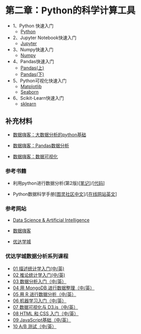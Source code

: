 # 第二章：Python的科学计算工具

* 1、Python 快速入门
    - [Python](Python.ipynb)
* 2、Jupyter Notebook快速入门
    - [Jupyter]()
* 3、Numpy快速入门
    - [Numpy](Jupyter_numpy.ipynb)
* 4、Pandas快速入门
    - [Pandas(上)](Pandas_1.ipynb)
    - [Pandas(下)]()
* 5、Python可视化快速入门
    - [Matplotlib]()
    - [Seaborn]()
* 6、Scikit-Learn快速入门
    - [sklearn]()



## 补充材料

* [数据嗨客：大数据分析的python基础](http://hackdata.cn/learn/course/2/)

* [数据嗨客：Pandas数据分析](http://hackdata.cn/learn/course/9/)

* [数据嗨客：数据可视化](http://hackdata.cn/learn/course/8/)

### 参考书籍

* 利用python进行数据分析(第2版)[[笔记](https://www.jianshu.com/p/04d180d90a3f)]/[[代码](https://github.com/BrambleXu/pydata-notebook)]

* Python数据科学手册[[图灵社区中文](http://www.ituring.com.cn/book/1937)]/[[在线网站英文](https://jakevdp.github.io/PythonDataScienceHandbook/index.html)]

### 参考网站

* [Data Science & Artificial Intelligence](https://chrisalbon.com/#machine_learning)

* [数据嗨客](http://hackdata.cn/#)

* [优达学城](https://cn.udacity.com/)

### 优达学城数据分析系列课程

* [01 描述统计学入门(中/英)](https://cn.udacity.com/course/intro-to-descriptive-statistics--ud827-enterprise)
* [02 推论统计学入门(中/英)](https://cn.udacity.com/course/intro-to-inferential-statistics--ud201-enterprise)
* [03 数据分析入门（中/英）](https://cn.udacity.com/course/intro-to-data-analysis--ud170-enterprise)
* [04 用 MongoDB 进行数据整理（中/英）](https://cn.udacity.com/course/data-wrangling-with-mongodb--ud032-enterprise)
* [05 用 R 进行数据分析（中/英）](https://cn.udacity.com/course/data-analysis-with-r--ud651-enterprise)
* [06 机器学习入门（中/英）](https://cn.udacity.com/course/intro-to-machine-learning--ud120-enterprise)
* [07 数据可视化与 D3.js（中/英）](https://cn.udacity.com/course/data-visualization-and-d3js--ud507-enterprise)
* [08 HTML 和 CSS 入门（中/英）](https://cn.udacity.com/course/intro-to-html-and-css--ud304-enterprise)
* [09 JavaScript基础（中/英）](https://cn.udacity.com/course/javascript-basics--ud804)
* [10 A/B 测试（中/英）](https://cn.udacity.com/course/ab-testing--ud257-enterprise)
